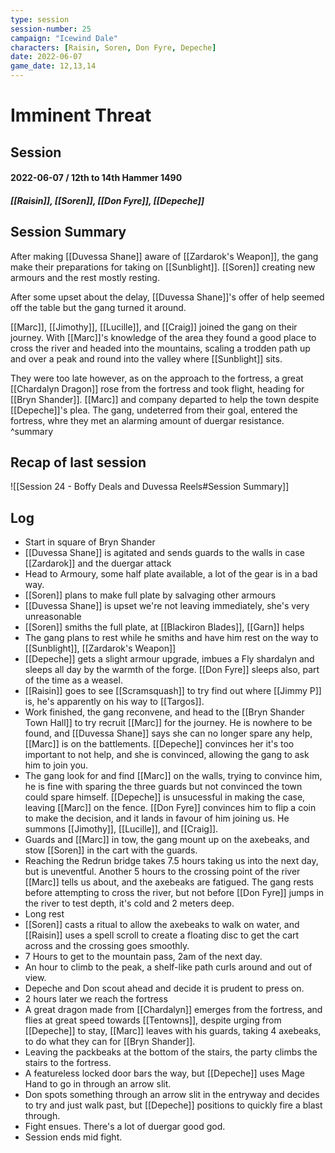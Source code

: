 ```yaml
---
type: session
session-number: 25
campaign: "Icewind Dale"
characters: [Raisin, Soren, Don Fyre, Depeche]
date: 2022-06-07
game_date: 12,13,14
---
```


# Imminent Threat
## Session 
#### 2022-06-07 / 12th to 14th Hammer 1490
##### [[Raisin]], [[Soren]], [[Don Fyre]], [[Depeche]]

## Session Summary
After making [[Duvessa Shane]] aware of [[Zardarok's Weapon]], the gang make their preparations for taking on [[Sunblight]]. [[Soren]] creating new armours and the rest mostly resting.

After some upset about the delay, [[Duvessa Shane]]'s offer of help seemed off the table but the gang turned it around.

[[Marc]], [[Jimothy]], [[Lucille]], and [[Craig]] joined the gang on their journey. With [[Marc]]'s knowledge of the area they found a good place to cross the river and headed into the mountains, scaling a trodden path up and over a peak and round into the valley where [[Sunblight]] sits. 

They were too late however, as on the approach to the fortress, a great [[Chardalyn Dragon]] rose from the fortress and took flight, heading for [[Bryn Shander]]. [[Marc]] and company departed to help the town despite [[Depeche]]'s plea.
The gang, undeterred from their goal, entered the fortress, whre they met an alarming amount of duergar resistance.
^summary

## Recap of last session
![[Session 24 - Boffy Deals and Duvessa Reels#Session Summary]]

## Log

- Start in square of Bryn Shander
- [[Duvessa Shane]] is agitated and sends guards to the walls in case [[Zardarok]] and the duergar attack
- Head to Armoury, some half plate available, a lot of the gear is in a bad way.
- [[Soren]] plans to make full plate by salvaging other armours
- [[Duvessa Shane]] is upset we're not leaving immediately, she's very unreasonable
- [[Soren]] smiths the full plate, at [[Blackiron Blades]], [[Garn]] helps
- The gang plans to rest while he smiths and have him rest on the way to [[Sunblight]], [[Zardarok's Weapon]]
- [[Depeche]] gets a slight armour upgrade, imbues a Fly shardalyn and sleeps all day by the warmth of the forge. [[Don Fyre]] sleeps also, part of the time as a weasel.
- [[Raisin]] goes to see [[Scramsquash]] to try find out where [[Jimmy P]] is, he's apparently on his way to [[Targos]].
- Work finished, the gang reconvene, and head to the [[Bryn Shander Town Hall]] to try recruit [[Marc]] for the journey. He is nowhere to be found, and [[Duvessa Shane]] says she can no longer spare any help, [[Marc]] is on the battlements. [[Depeche]] convinces her it's too important to not help, and she is convinced, allowing the gang to ask him to join you.
- The gang look for and find [[Marc]] on the walls, trying to convince him, he is fine with sparing the three guards but not convinced the town could spare himself. [[Depeche]] is unsucessful in making the case, leaving [[Marc]] on the fence. [[Don Fyre]] convinces him to flip a coin to make the decision, and it lands in favour of him joining us. He summons [[Jimothy]], [[Lucille]], and [[Craig]].
- Guards and [[Marc]] in tow, the gang mount up on the axebeaks, and stow [[Soren]] in the cart with the guards. 
- Reaching the Redrun bridge takes 7.5 hours taking us into the next day, but is uneventful. Another 5 hours to the crossing point of the river [[Marc]] tells us about, and the axebeaks are fatigued. The gang rests before attempting to cross the river, but not before [[Don Fyre]] jumps in the river to test depth, it's cold and 2 meters deep.
- Long rest
- [[Soren]] casts a ritual to allow the axebeaks to walk on water, and [[Raisin]] uses a spell scroll to create a floating disc to get the cart across and the crossing goes smoothly.
- 7 Hours to get to the mountain pass, 2am of the next day.
- An hour to climb to the peak, a shelf-like path curls around and out of view.
- Depeche and Don scout ahead and decide it is prudent to press on.
- 2 hours later we reach the fortress
- A great dragon made from [[Chardalyn]] emerges from the fortress, and flies at great speed towards [[Tentowns]], despite urging from [[Depeche]] to stay, [[Marc]] leaves with his guards, taking 4 axebeaks, to do what they can for [[Bryn Shander]].
- Leaving the packbeaks at the bottom of the stairs, the party climbs the stairs to the fortress.
- A featureless locked door bars the way, but [[Depeche]] uses Mage Hand to go in through an arrow slit.
- Don spots something through an arrow slit in the entryway and decides to try and just walk past, but [[Depeche]] positions to quickly fire a blast through.
- Fight ensues. There's a lot of duergar good god.
- Session ends mid fight.